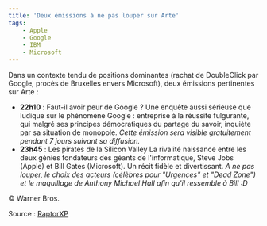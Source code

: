 ```yaml
---
title: 'Deux émissions à ne pas louper sur Arte'
tags:
    - Apple
    - Google
    - IBM
    - Microsoft
---
```


Dans un contexte tendu de positions dominantes (rachat de DoubleClick par Google, procès de Bruxelles envers Microsoft), deux émissions pertinentes sur Arte :

- **22h10** : Faut-il avoir peur de Google ? Une enquête aussi sérieuse que ludique sur le phénomène Google : entreprise à la réussite fulgurante, qui malgré ses principes démocratiques du partage du savoir, inquiète par sa situation de monopole. _Cette émission sera visible gratuitement pendant 7 jours suivant sa diffusion._
- **23h45** : Les pirates de la Silicon Valley La rivalité naissance entre les deux génies fondateurs des géants de l'informatique, Steve Jobs (Apple) et Bill Gates (Microsoft). Un récit fidèle et divertissant. _A ne pas louper, le choix des acteurs (célèbres pour "Urgences" et "Dead Zone") et le maquillage de Anthony Michael Hall afin qu'il ressemble à Bill :D_

© Warner Bros.

Source : [RaptorXP](http://blogs.codes-sources.com/raptorxp/archive/2007/04/20/reportage-ce-soir-faut-il-avoir-peur-de-google.aspx)
